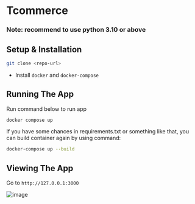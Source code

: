 # Tcommerce

### Note: recommend to use python 3.10 or above

## Setup & Installation

```bash
git clone <repo-url>
```

- Install `docker` and `docker-compose`

## Running The App

Run command below to run app
```bash
docker compose up
```

If you have some chances in requirements.txt or something like that, you can build container again by using command:
```bash
docker-compose up --build
```

## Viewing The App

Go to `http://127.0.0.1:3000`

![image](https://github.com/ThuanLee/Tecommerce/assets/100220743/0766af12-92f6-418e-89ef-065e575d037c)

